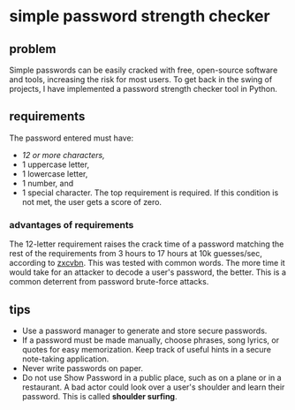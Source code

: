# simple password strength checker

## problem
Simple passwords can be easily cracked with free, open-source software and tools, increasing the risk for most users. To get back in the swing of projects, I have implemented a password strength checker tool in Python.

## requirements
The password entered must have:
- *12 or more characters,*
- 1 uppercase letter,
- 1 lowercase letter,
- 1 number, and
- 1 special character.
The top requirement is required. If this condition is not met, the user gets a score of zero.

### advantages of requirements
The 12-letter requirement raises the crack time of a password matching the rest of the requirements from 3 hours to 17 hours at 10k guesses/sec, according to [zxcvbn](https://lowe.github.io/tryzxcvbn/). This was tested with common words. The more time it would take for an attacker to decode a user's password, the better. This is a common deterrent from password brute-force attacks.

## tips
- Use a password manager to generate and store secure passwords.
- If a password must be made manually, choose phrases, song lyrics, or quotes for easy memorization. Keep track of useful hints in a secure note-taking application.
- Never write passwords on paper.
- Do not use Show Password in a public place, such as on a plane or in a restaurant. A bad actor could look over a user's shoulder and learn their password. This is called **shoulder surfing**.
